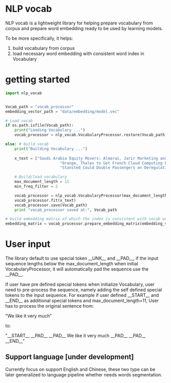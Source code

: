 # NLP vocab
NLP vocab is a lightweight library for helping prepare vocabulary from 
corpus and prepare word embedding ready to be used by learning models.

To be more specifically, it helps:
1. build vocabulary from corpus
2. load necessary word embedding with consistent word index in Vocabulary

# getting started
```python
import nlp_vocab


Vocab_path = "vocab_processor"
embedding_vector_path = "data/embedding/model.vec"

# Load vocab
if os.path.isfile(Vocab_path):
	print("Loading Vocabulary ...")
	vocab_processor = nlp_vocab.VocabularyProcessor.restore(Vocab_path)

else: # build vocab
	print("Building Vocabulary ...")
	
	x_text = ["Saudi Arabia Equity Movers: Almarai, Jarir Marketing and Spimaco.",
                        "Orange, Thales to Get French Cloud Computing Funds, Figaro Says.",
                        "Stansted Could Double Passengers on Deregulation, Times Reports."]

	# Build/load vocabulary
	max_document_length = 11
	min_freq_filter = 2

	vocab_processor = nlp_vocab.VocabularyProcessor(max_document_length, min_frequency=min_freq_filter)
	vocab_processor.fit(x_text)
	vocab_processor.save(Vocab_path)
	print "vocab_processor saved at:", Vocab_path

# build embedding matrix of which the index is consistent with vocab word2index mapping	
embedding_matrix = vocab_processor.prepare_embedding_matrix(embedding_vector_path)

```
# User input

The library default to use special token \_\_UNK__  and \_\_PAD__, 
if the input sequence lengths below the max_document_length when initial
VocabularyProcessor, it will automatically pad the sequence use the \_\_PAD__. 

    
If user have pre defined special tokens when initialize Vocabulary, user 
need to pre-process the sequence, namely adding the self defined special 
tokens to the input sequence. For example if user defined \_\_START__
and \_\_END__ as additional special tokens and max_document_length=11,  User has to process the original
sentence from: 

"We like it very much" 

to:

"\_\_START__ \_\_PAD__ \_\_PAD__  We like it very much \_\_PAD__ \_\_PAD__ \_\_END__"

## Support language [under development]

Currently focus on support English and Chinese,
these two type can be later generalized to language pipeline
whether needs words segmentation.   